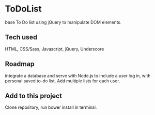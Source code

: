 # ToDoList
  base To Do list using jQuery to manipulate DOM elements.
  
## Tech used
HTML, CSS/Sass, Javascript, jQuery, Underscore

## Roadmap
integrate a database and serve with Node.js to include a user log in, with personal saved to-do list.   Add multiple lists for each user.

## Add to this project
  Clone repository, run bower install in terminal.   

